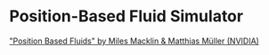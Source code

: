 # Position-Based Fluid Simulator

["Position Based Fluids" by Miles Macklin & Matthias Müller (NVIDIA)](http://mmacklin.com/pbf_sig_preprint.pdf)
